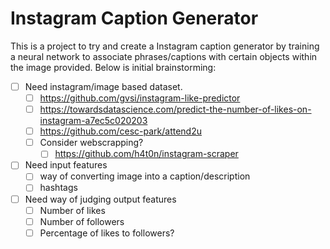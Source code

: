 # Instagram Caption Generator

This is a project to try and create a Instagram caption generator by training a neural network to associate phrases/captions with certain objects within the image provided. Below is initial brainstorming:


- [ ] Need instagram/image based dataset.
    - [ ] https://github.com/gvsi/instagram-like-predictor
    - [ ] https://towardsdatascience.com/predict-the-number-of-likes-on-instagram-a7ec5c020203
    - [ ] https://github.com/cesc-park/attend2u
    - [ ] Consider webscrapping?
        - [ ] https://github.com/h4t0n/instagram-scraper
- [ ] Need input features
    - [ ] way of converting image into a caption/description
    - [ ] hashtags
- [ ] Need way of judging output features
    - [ ] Number of likes
    - [ ] Number of followers
    - [ ] Percentage of likes to followers?
